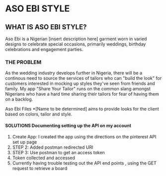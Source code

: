 # ASO EBI STYLE

## WHAT IS ASO EBI STYLE?
Aso Ebi is a Nigerian [insert description here] garment worn in varied designs to celebrate special occasions, primarily weddings, birthday celebrations and engagement parties.

### THE PROBLEM
As the wedding industry develops further in Nigeria, there will be a continous need to source the services of tailors who can "build the look" for customers interested in mocking up styles they've seen from friends and family. My app "Share Your Tailor" runs on the common slang amongst Nigerians who have a hard time sharing their tailors for fear of having them on a backlog.

Aso Ebi Files \*[Name to be determined] aims to provide looks for the client based on colors, tailor and style.

#### SOLUTIONS Documenting setting up the API on my account 

<ol>
  <li> Create App: I created the app using the directions on the pinterest API set up page</li>
  <li> STEP 2: Added postman redirected URI</li>
  <li> STEP 3: Use postman to get an access token </li>
  <li> Token collected and accessed</li>
  <li> Currently having trouble testing out the API end points , using the GET request to retrieve a board </li>
